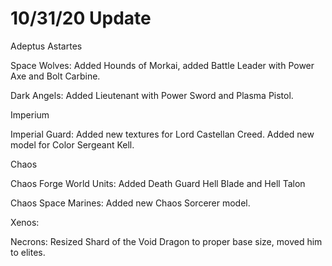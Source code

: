 # 10/31/20 Update

Adeptus Astartes

Space Wolves: Added Hounds of Morkai, added Battle Leader with Power Axe and Bolt Carbine.

Dark Angels: Added Lieutenant with Power Sword and Plasma Pistol.

Imperium

Imperial Guard: Added new textures for Lord Castellan Creed. Added new model for Color Sergeant Kell.

Chaos

Chaos Forge World Units: Added Death Guard Hell Blade and Hell Talon

Chaos Space Marines: Added new Chaos Sorcerer model.

Xenos:

Necrons: Resized Shard of the Void Dragon to proper base size, moved him to elites.
